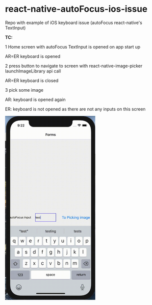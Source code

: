 # react-native-autoFocus-ios-issue

Repo with example of iOS keyboard issue (autoFocus react-native's TextInput)

**TC:**

1 Home screen with autoFocus TextInput is opened on app start up

AR=ER keyboard is opened

2 press button to navigate to screen with react-native-image-picker launchImageLibrary api call

AR=ER keyboard is closed

3 pick some image

AR: keyboard is opened again

ER: keyboard is not opened as there are not any inputs on this screen

<img src="https://raw.githubusercontent.com/alexlomi4/react-native-autoFocus-ios-issue/master/issue.gif" height="600" />

